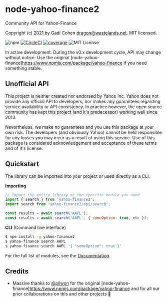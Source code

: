 # node-yahoo-finance2

Community API for Yahoo-Finance

Copyright (c) 2021 by Gadi Cohen <dragon@wastelands.net>.  MIT licensed.

![npm](https://img.shields.io/npm/v/yahoo-finance2) [![CircleCI](https://img.shields.io/circleci/build/github/gadicc/node-yahoo-finance2)](https://circleci.com/gh/gadicc/node-yahoo-finance2) [![coverage](https://img.shields.io/codecov/c/github/gadicc/node-yahoo-finance2)](https://codecov.io/gh/gadicc/node-yahoo-finance2) ![MIT License](https://img.shields.io/badge/license-MIT-blue.svg)

In active development.  During the v0.x development cycle, API may change
without notice.  Use the original
[node-yahoo-finance]https://www.npmjs.com/package/yahoo-finance
if you need something stable.

## Unofficial API

This project is neither created nor endorsed by Yahoo Inc.  Yahoo does not
provide any official API to developers, nor makes any guarantees regarding
service availability or API consistency.  In practice however, the open
source community has kept this project (and it's predecessor) working well
since 2013.

Nevertheless, we make no guarantees and you use this package at your own risk.
The developers (and obviously Yahoo) cannot be held responsible for any losses
you may incur as a result of using this service.  Use of this package is
considered acknowledgement and acceptance of these terms and of it's license.

## Quickstart

The library can be imported into your project or used directly as a CLI.

**Importing**

```js
// Import the entire library or the specific module you need
import { search } from 'yahoo-finance2';
import search from 'yahoo-finance2/api/search';

const results = await search('AAPL');
const results = await search('AAPL', { someOption: true, etc });
```

**CLI** (Command line interface)

```bash
$ npm install -g yahoo-finance2
$ yahoo-finance search AAPL
$ yahoo-finance search AAPL '{ "someOption": true }'
```

For the full list of modules, see the [Documentation](./docs/docs.md).

## Credits

* Massive thanks to [@pilwon](https://github.com/pilwon) for the original
[node-yahoo-finance]https://www.npmjs.com/package/yahoo-finance
and for all our prior collaborations on this and other projects 🙏
